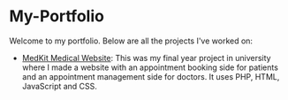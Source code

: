 # My-Portfolio

Welcome to my portfolio. Below are all the projects I've worked on:

- [MedKit Medical Website](./MedKit): This was my final year project in university where I made a website with an appointment booking side for patients and an appointment management side for doctors. It uses PHP, HTML, JavaScript and CSS.
